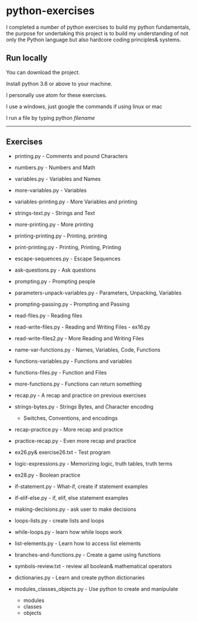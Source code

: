 # python-exercises
I completed a number of python exercises to build my python fundamentals, the purpose for undertaking this project is to build my understanding of not only the Python language but also hardcore coding principles& systems.

## Run locally

You can download the project.

Install python 3.6 or above to your machine.

I personally use atom for these exercises.

I use a windows, just google the commands if using linux or mac

I run a file by typing python *filename*

---------

## Exercises

* printing.py - Comments and pound Characters

* numbers.py - Numbers and Math

* variables.py - Variables and Names

* more-variables.py - Variables

* variables-printing.py - More Variables and printing

* strings-text.py - Strings and Text

* more-printing.py - More printing

* printing-printing.py - Printing, printing

* print-printing.py - Printing, Printing, Printing

* escape-sequences.py - Escape Sequences

* ask-questions.py - Ask questions

* prompting.py - Prompting people

* parameters-unpack-variables.py - Parameters, Unpacking, Variables

* prompting-passing.py - Prompting and Passing

* read-files.py - Reading files

* read-write-files.py - Reading and Writing Files - ex16.py

* read-write-files2.py - More Reading and Writing Files

* name-var-functions.py - Names, Variables, Code, Functions

* functions-variables.py - Functions and variables

* functions-files.py - Function and Files

* more-functions.py - Functions can return something

* recap.py - A recap and practice on previous exercises

* strings-bytes.py - Strings Bytes, and Character encoding
  - Switches, Conventions, and encodings

* recap-practice.py - More recap and practice

* practice-recap.py - Even more recap and practice

* ex26.py& exercise26.txt - Test program

* logic-expressions.py - Memorizing logic, truth tables, truth terms

* ex28.py - Boolean practice

* if-statement.py - What-if, create if statement examples

* if-elif-else.py - if, elif, else statement examples

* making-decisions.py - ask user to make decisions

* loops-lists.py - create lists and loops

* while-loops.py - learn how while loops work

* list-elements.py - Learn how to access list elements

* branches-and-functions.py - Create a game using functions

* symbols-review.txt - review all boolean& mathematical operators

* dictionaries.py - Learn and create python dictionaries

* modules_classes_objects.py - Use python to create and manipulate
   - modules
   - classes
   - objects
